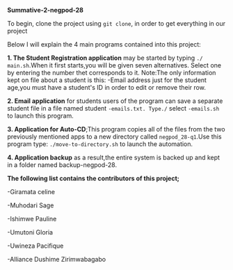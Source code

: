 **Summative-2-negpod-28**

To begin, clone the project using ```git clone```, in order to get everything in our project

Below I will explain the 4 main programs contained into this project: 


**1. The Student Registration application** may be started by typing ```./ main.sh```.When it first starts,you will be given seven alternatives.
Select one by entering the number thet corresponds to it.
Note:The only information kept on file about a student is this: -Email address just for the student age,you must have a student's ID in order to edit or remove their row.

**2. Email application** for students users of the program can save a separate student file in a file named student ```-emails.txt. Type./``` select ```-emails.sh``` to launch this program.

**3. Application for Auto-CD**;This program copies all of the files from the two previously mentioned apps to a new directory called ```negpod_28-q1```.Use this program type: ```./move-to-directory.sh``` to launch the automation.

**4. Application backup** as a result,the entire system is backed up and kept in a folder named backup-negpod-28.

**The following list contains the contributors of this project;**

-Giramata celine

-Muhodari Sage

-Ishimwe Pauline

-Umutoni Gloria

-Uwineza Pacifique

-Alliance Dushime Zirimwabagabo
